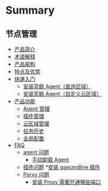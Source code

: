 # Summary

## 节点管理
* [产品简介](产品白皮书/Introduce/Overview.md)
* [术语解释](产品白皮书/Introduce/Terms.md)
* [产品架构](产品白皮书/Introduce/Architecture.md)
* [特点及优势](产品白皮书/Introduce/Advantage.md)
* [快速入门]()
    * [安装蓝鲸 Agent（直连区域）](产品白皮书/QuickStart/DefaultAreaInstallAgent.md)
    * [安装蓝鲸 Agent（自定义云区域）](产品白皮书/QuickStart/CustomCloudAreaInstallAgent.md)
* [产品功能]()
    * [Agent 管理](产品白皮书/Feature/Agent.md)
    * [插件管理](产品白皮书/Feature/Plugin.md)
    * [云区域管理](产品白皮书/Feature/CloudArea.md)
    * [任务历史](产品白皮书/Feature/History.md)
    * [全局配置](产品白皮书/Feature/Globe.md)
* [FAQ]()
    * [agent 问题]()
        * [手动卸载 Agent](产品白皮书/FAQ/agent问题/手动卸载Agent.md)
    * [插件问题]()
        *[安装 gsecmdline 插件](产品白皮书/FAQ/插件问题/安装gsecmdline插件报错.md)
    * [Porxy 问题]()
        * [安装 Proxy 需要开通哪些端口](产品白皮书/FAQ/Proxy问题/安装Proxy需要开通哪些端口.md)
